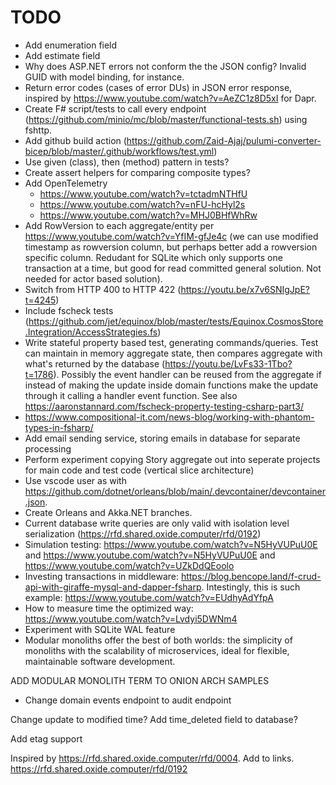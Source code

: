 # TODO

- Add enumeration field
- Add estimate field
- Why does ASP.NET errors not conform the the JSON config? Invalid GUID with model binding, for instance.
- Return error codes (cases of error DUs) in JSON error response, inspired by https://www.youtube.com/watch?v=AeZC1z8D5xI for Dapr.
- Create F# script/tests to call every endpoint (https://github.com/minio/mc/blob/master/functional-tests.sh) using fshttp.
- Add github build action (https://github.com/Zaid-Ajaj/pulumi-converter-bicep/blob/master/.github/workflows/test.yml)
- Use given (class), then (method) pattern in tests?
- Create assert helpers for comparing composite types?
- Add OpenTelemetry
  - https://www.youtube.com/watch?v=tctadmNTHfU
  - https://www.youtube.com/watch?v=nFU-hcHyl2s
  - https://www.youtube.com/watch?v=MHJ0BHfWhRw
- Add RowVersion to each aggregate/entity per https://www.youtube.com/watch?v=YfIM-gfJe4c (we can use modified timestamp as rowversion column, but perhaps better add a rowversion specific column. Redudant for SQLite which only supports one transaction at a time, but good for read committed general solution. Not needed for actor based solution).
- Switch from HTTP 400 to HTTP 422 (https://youtu.be/x7v6SNIgJpE?t=4245)
- Include fscheck tests (https://github.com/jet/equinox/blob/master/tests/Equinox.CosmosStore.Integration/AccessStrategies.fs)
- Write stateful property based test, generating commands/queries. Test can maintain in memory aggregate state, then compares aggregate with what's returned by the
  database (https://youtu.be/LvFs33-1Tbo?t=1786). Possibly the event handler can
  be reused from the aggregate if instead of making the update inside domain
  functions make the update through it calling a handler event function. See also https://aaronstannard.com/fscheck-property-testing-csharp-part3/
- https://www.compositional-it.com/news-blog/working-with-phantom-types-in-fsharp/
- Add email sending service, storing emails in database for separate processing
- Perform experiment copying Story aggregate out into seperate projects for main code and test code (vertical slice architecture)
- Use vscode user as with https://github.com/dotnet/orleans/blob/main/.devcontainer/devcontainer.json.
- Create Orleans and Akka.NET branches.
- Current database write queries are only valid with isolation level serialization (https://rfd.shared.oxide.computer/rfd/0192)
- Simulation testing: https://www.youtube.com/watch?v=N5HyVUPuU0E and https://www.youtube.com/watch?v=N5HyVUPuU0E and https://www.youtube.com/watch?v=UZkDdQEoolo
- Investing transactions in middleware: https://blog.bencope.land/f-crud-api-with-giraffe-mysql-and-dapper-fsharp. Intestingly, this is such example: https://www.youtube.com/watch?v=EUdhyAdYfpA
- How to measure time the optimized way: https://www.youtube.com/watch?v=Lvdyi5DWNm4
- Experiment with SQLite WAL feature
- Modular monoliths offer the best of both worlds: the simplicity of monoliths with the scalability of microservices, ideal for flexible, maintainable software development.

ADD MODULAR MONOLITH TERM TO ONION ARCH SAMPLES
- Change domain events endpoint to audit endpoint

Change update to modified time?
Add time_deleted field to database?

Add etag support

Inspired by https://rfd.shared.oxide.computer/rfd/0004. Add to links.
https://rfd.shared.oxide.computer/rfd/0192
